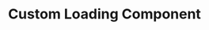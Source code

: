 ---
title: Custom Loading Component
description: Custom Loading Component example with Nuxt.js
github: custom-loading
documentation: /guide/custom-loading
---